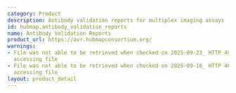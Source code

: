```yaml
---
category: Product
description: Antibody validation reports for multiplex imaging assays
id: hubmap.antibody_validation_reports
name: Antibody Validation Reports
product_url: https://avr.hubmapconsortium.org/
warnings:
- File was not able to be retrieved when checked on 2025-09-23_ HTTP 401 error when
  accessing file
- File was not able to be retrieved when checked on 2025-09-16_ HTTP 401 error when
  accessing file
layout: product_detail
---
```

